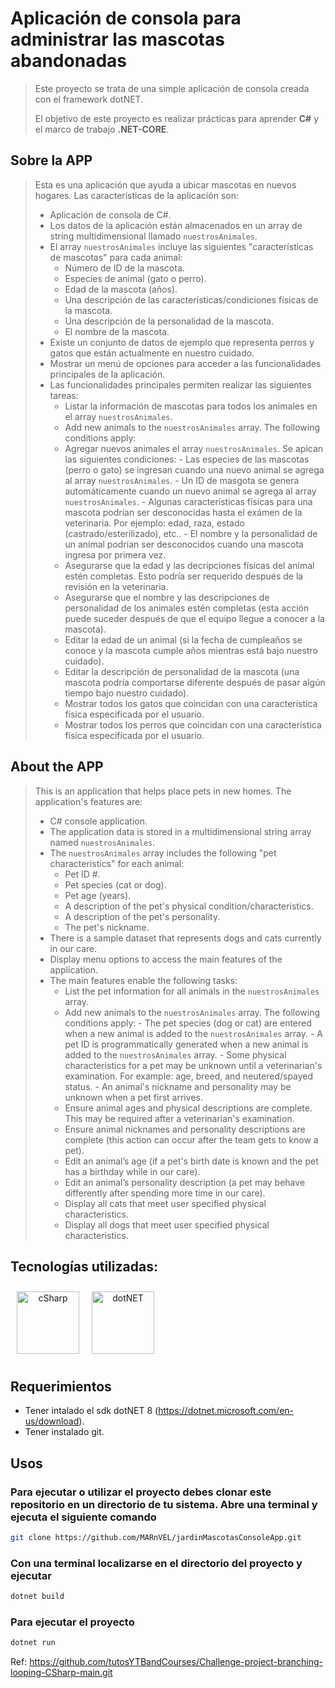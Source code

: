 # Aplicación de consola para administrar las mascotas abandonadas

> Este proyecto se trata de una simple aplicación de consola creada con el framework dotNET.
>
> El objetivo de este proyecto es realizar prácticas para aprender **C#** y el marco de
> trabajo **.NET-CORE**.

## Sobre la APP

> Esta es una aplicación que ayuda a ubicar mascotas en nuevos hogares. Las características de la aplicación son:
>
> - Aplicación de consola de C#.
> - Los datos de la aplicación están almacenados en un array de string multidimensional llamado `nuestrosAnimales`.
> - El array `nuestrosAnimales` incluye las siguientes "características de mascotas" para cada animal:
>   - Número de ID de la mascota.
>   - Especies de animal (gato o perro).
>   - Edad de la mascota (años).
>   - Una descripción de las características/condiciones físicas de la mascota.
>   - Una descripción de la personalidad de la mascota.
>   - El nombre de la mascota.
> - Existe un conjunto de datos de ejemplo que representa perros y gatos que están actualmente en nuestro cuidado.
> - Mostrar un menú de opciones para acceder a las funcionalidades principales de la aplicación.
> - Las funcionalidades principales permiten realizar las siguientes tareas:
>   - Listar la información de mascotas para todos los animales en el array `nuestrosAnimales`.
>   - Add new animals to the `nuestrosAnimales` array. The following conditions apply:
>   - Agregar nuevos animales el array `nuestrosAnimales`. Se apican las siguientes condiciones:
>           - Las especies de las mascotas (perro o gato) se ingresan cuando una nuevo animal se agrega al array `nuestrosAnimales`.
>           - Un ID de masgota se genera automáticamente cuando un nuevo animal se agrega al array `nuestrosAnimales`.
>           - Algunas características físicas para una mascota podrían ser desconocidas hasta el exámen de la veterinaria. Por ejemplo: edad, raza, estado (castrado/esterilizado), etc..
>           - El nombre y la personalidad de un animal podrían ser desconocidos cuando una mascota ingresa por primera vez.
>   - Asegurarse que la edad y las decripciones físicas del animal estén completas. Esto podría ser requerido después de la revisión en la veterinaria.
>   - Asegurarse que el nombre y las descripciones de personalidad de los animales estén completas (esta acción puede suceder después de que el equipo llegue a conocer a la mascota).
>   - Editar la edad de un animal (si la fecha de cumpleaños se conoce y la mascota cumple años mientras está bajo nuestro cuidado).
>   - Editar la descripción de personalidad de la mascota (una mascota podría comportarse diferente después de pasar algún tiempo bajo nuestro cuidado).
>   - Mostrar todos los gatos que coincidan con una característica física especificada por el usuario.
>   - Mostrar todos los perros que coincidan con una característica física especificada por el usuario.

## About the APP

> This is an application that helps place pets in new homes. The application's features are:
>
> - C# console application.
> - The application data is stored in a multidimensional string array named `nuestrosAnimales`.
> - The `nuestrosAnimales` array includes the following "pet characteristics" for each animal:
>   - Pet ID #.
>   - Pet species (cat or dog).
>   - Pet age (years).
>   - A description of the pet's physical condition/characteristics.
>   - A description of the pet's personality.
>   - The pet's nickname.
> - There is  a sample dataset that represents dogs and cats currently in our care.
> - Display menu options to access the main features of the application.
> - The main features enable the following tasks:
>   - List the pet information for all animals in the `nuestrosAnimales` array.
>   - Add new animals to the `nuestrosAnimales` array. The following conditions apply:
>           - The pet species (dog or cat) are entered when a new animal is added to the `nuestrosAnimales` array.
>           - A pet ID is programmatically generated when a new animal is added to the `nuestrosAnimales` array.
>           - Some physical characteristics for a pet may be unknown until a veterinarian's examination. For example: age, breed, and neutered/spayed status.
>           - An animal's nickname and personality may be unknown when a pet first arrives.
>   - Ensure animal ages and physical descriptions are complete. This may be required after a veterinarian's examination.
>   - Ensure animal nicknames and personality descriptions are complete (this action can occur after the team gets to know a pet).
>   - Edit an animal’s age (if a pet's birth date is known and the pet has a birthday while in our care).
>   - Edit an animal’s personality description (a pet may behave differently after spending more time in our care).
>   - Display all cats that meet user specified physical characteristics.
>   - Display all dogs that meet user specified physical characteristics.


## Tecnologías utilizadas:
<div align="center" style="display: flex">
      <span>
         <a href="https://learn.microsoft.com/en-us/dotnet/csharp/" target="_blank">
               <img width="100" style="margin: 10" title='cSharp' src='https://upload.wikimedia.org/wikipedia/commons/4/4f/Csharp_Logo.png'>
         </a>
      </span>
      <span>
         <a href="https://learn.microsoft.com/en-us/dotnet/" target="_blank" title='dotNET'>
               <img width="100" style="margin: 10" title='dotNET' src='https://upload.wikimedia.org/wikipedia/commons/e/ee/.NET_Core_Logo.svg'>
         </a>
      </span>
</div>

## Requerimientos

- Tener intalado el sdk dotNET 8 (https://dotnet.microsoft.com/en-us/download).
- Tener instalado git.

## Usos

### Para ejecutar o utilizar el proyecto debes clonar este repositorio en un directorio de tu sistema. Abre una terminal y ejecuta el siguiente comando

```bash
git clone https://github.com/MARnVEL/jardinMascotasConsoleApp.git
```

### Con una terminal localizarse en el directorio del proyecto y ejecutar

```bash
dotnet build
```

### Para ejecutar el proyecto

```bash
dotnet run
```

Ref: <https://github.com/tutosYTBandCourses/Challenge-project-branching-looping-CSharp-main.git>
